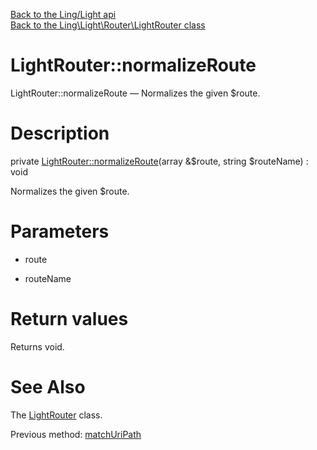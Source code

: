 [Back to the Ling/Light api](https://github.com/lingtalfi/Light/blob/master/doc/api/Ling/Light.md)<br>
[Back to the Ling\Light\Router\LightRouter class](https://github.com/lingtalfi/Light/blob/master/doc/api/Ling/Light/Router/LightRouter.md)


LightRouter::normalizeRoute
================



LightRouter::normalizeRoute — Normalizes the given $route.




Description
================


private [LightRouter::normalizeRoute](https://github.com/lingtalfi/Light/blob/master/doc/api/Ling/Light/Router/LightRouter/normalizeRoute.md)(array &$route, string $routeName) : void




Normalizes the given $route.




Parameters
================


- route

    

- routeName

    


Return values
================

Returns void.








See Also
================

The [LightRouter](https://github.com/lingtalfi/Light/blob/master/doc/api/Ling/Light/Router/LightRouter.md) class.

Previous method: [matchUriPath](https://github.com/lingtalfi/Light/blob/master/doc/api/Ling/Light/Router/LightRouter/matchUriPath.md)<br>

